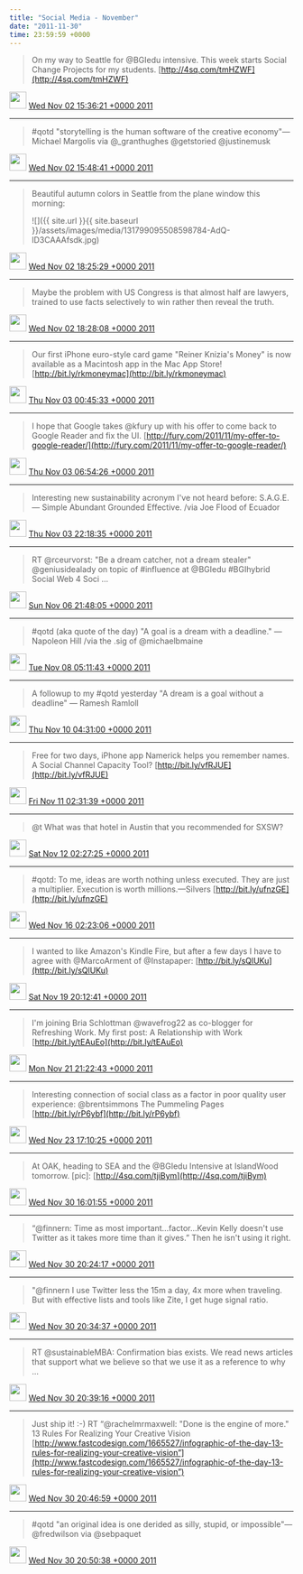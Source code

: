 ```yaml
---    
title: "Social Media - November"
date: "2011-11-30"
time: 23:59:59 +0000
---
```


> On my way to Seattle for @BGIedu intensive. This week starts Social Change Projects for my students. [http://4sq.com/tmHZWF](http://4sq.com/tmHZWF)

<img src="{{ site.url }}{{ site.baseurl }}/assets/images/media/tweet.ico" width="30" /> [Wed Nov 02 15:36:21 +0000 2011](https://twitter.com/ChristopherA/status/131756540406407168)

----

> #qotd "storytelling is the human software of the creative economy"—Michael Margolis via @_granthughes @getstoried @justinemusk

<img src="{{ site.url }}{{ site.baseurl }}/assets/images/media/tweet.ico" width="30" /> [Wed Nov 02 15:48:41 +0000 2011](https://twitter.com/ChristopherA/status/131759644635963392)

----

> Beautiful autumn colors in Seattle from the plane window this morning: 
> 
> ![]({{ site.url }}{{ site.baseurl }}/assets/images/media/131799095508598784-AdQ-lD3CAAAfsdk.jpg)

<img src="{{ site.url }}{{ site.baseurl }}/assets/images/media/tweet.ico" width="30" /> [Wed Nov 02 18:25:29 +0000 2011](https://twitter.com/ChristopherA/status/131799095508598784)

----

> Maybe the problem with US Congress is that almost half are lawyers, trained to use facts selectively to win rather then reveal the truth.

<img src="{{ site.url }}{{ site.baseurl }}/assets/images/media/tweet.ico" width="30" /> [Wed Nov 02 18:28:08 +0000 2011](https://twitter.com/ChristopherA/status/131799768514035712)

----

> Our first iPhone euro-style card game "Reiner Knizia's Money" is now available as a Macintosh app in the Mac App Store! [http://bit.ly/rkmoneymac](http://bit.ly/rkmoneymac)

<img src="{{ site.url }}{{ site.baseurl }}/assets/images/media/tweet.ico" width="30" /> [Thu Nov 03 00:45:33 +0000 2011](https://twitter.com/ChristopherA/status/131894749031448578)

----

> I hope that Google takes @kfury up with his offer to come back to Google Reader and fix the UI. [http://fury.com/2011/11/my-offer-to-google-reader/](http://fury.com/2011/11/my-offer-to-google-reader/)

<img src="{{ site.url }}{{ site.baseurl }}/assets/images/media/tweet.ico" width="30" /> [Thu Nov 03 06:54:26 +0000 2011](https://twitter.com/ChristopherA/status/131987583281537025)

----

> Interesting new sustainability acronym I've not heard before: S.A.G.E. — Simple Abundant Grounded Effective. /via Joe Flood of Ecuador

<img src="{{ site.url }}{{ site.baseurl }}/assets/images/media/tweet.ico" width="30" /> [Thu Nov 03 22:18:35 +0000 2011](https://twitter.com/ChristopherA/status/132220152497442816)

----

> RT @rceurvorst: "Be a dream catcher, not a dream stealer" @geniusidealady on topic of #influence at @BGIedu #BGIhybrid Social Web 4 Soci ...

<img src="{{ site.url }}{{ site.baseurl }}/assets/images/media/tweet.ico" width="30" /> [Sun Nov 06 21:48:05 +0000 2011](https://twitter.com/ChristopherA/status/133299640815730688)

----

> #qotd (aka quote of the day) "A goal is a dream with a deadline." — Napoleon Hill /via the .sig of @michaelbmaine

<img src="{{ site.url }}{{ site.baseurl }}/assets/images/media/tweet.ico" width="30" /> [Tue Nov 08 05:11:43 +0000 2011](https://twitter.com/ChristopherA/status/133773673684418560)

----

> A followup to my #qotd yesterday  "A dream is a goal without a deadline" — Ramesh Ramloll

<img src="{{ site.url }}{{ site.baseurl }}/assets/images/media/tweet.ico" width="30" /> [Thu Nov 10 04:31:00 +0000 2011](https://twitter.com/ChristopherA/status/134488202869346304)

----

> Free for two days, iPhone app Namerick helps you remember names. A Social Channel Capacity Tool? [http://bit.ly/vfRJUE](http://bit.ly/vfRJUE)

<img src="{{ site.url }}{{ site.baseurl }}/assets/images/media/tweet.ico" width="30" /> [Fri Nov 11 02:31:39 +0000 2011](https://twitter.com/ChristopherA/status/134820551859511296)

----

> @t What was that hotel in Austin that you recommended for SXSW?

<img src="{{ site.url }}{{ site.baseurl }}/assets/images/media/tweet.ico" width="30" /> [Sat Nov 12 02:27:25 +0000 2011](https://twitter.com/ChristopherA/status/135181874661302272)

----

> #qotd: To me, ideas are worth nothing unless executed. They are just a multiplier. Execution is worth millions.—Silvers [http://bit.ly/ufnzGE](http://bit.ly/ufnzGE)

<img src="{{ site.url }}{{ site.baseurl }}/assets/images/media/tweet.ico" width="30" /> [Wed Nov 16 02:23:06 +0000 2011](https://twitter.com/ChristopherA/status/136630342374268928)

----

> I wanted to like Amazon's Kindle Fire, but after a few days I have to agree with @MarcoArment of @Instapaper: [http://bit.ly/sQlUKu](http://bit.ly/sQlUKu)

<img src="{{ site.url }}{{ site.baseurl }}/assets/images/media/tweet.ico" width="30" /> [Sat Nov 19 20:12:41 +0000 2011](https://twitter.com/ChristopherA/status/137986673320538112)

----

> I'm joining Bria Schlottman @wavefrog22 as co-blogger for Refreshing Work. My first post: A Relationship with Work [http://bit.ly/tEAuEo](http://bit.ly/tEAuEo)

<img src="{{ site.url }}{{ site.baseurl }}/assets/images/media/tweet.ico" width="30" /> [Mon Nov 21 21:22:43 +0000 2011](https://twitter.com/ChristopherA/status/138729074926424064)

----

> Interesting connection of social class as a factor in poor quality user experience: @brentsimmons The Pummeling Pages [http://bit.ly/rP6ybf](http://bit.ly/rP6ybf)

<img src="{{ site.url }}{{ site.baseurl }}/assets/images/media/tweet.ico" width="30" /> [Wed Nov 23 17:10:25 +0000 2011](https://twitter.com/ChristopherA/status/139390357896036352)

----

> At OAK, heading to SEA and the @BGIedu Intensive at IslandWood tomorrow. [pic]: [http://4sq.com/tjiBym](http://4sq.com/tjiBym)

<img src="{{ site.url }}{{ site.baseurl }}/assets/images/media/tweet.ico" width="30" /> [Wed Nov 30 16:01:55 +0000 2011](https://twitter.com/ChristopherA/status/141909834047041536)

----

> “@finnern: Time as most important…factor…Kevin Kelly doesn't use Twitter as it takes more time than it gives.” Then he isn't using it right.

<img src="{{ site.url }}{{ site.baseurl }}/assets/images/media/tweet.ico" width="30" /> [Wed Nov 30 20:24:17 +0000 2011](https://twitter.com/ChristopherA/status/141975858922520576)

----



> "@finnern I use Twitter less the 15m a day, 4x more when traveling. But with effective lists and tools like Zite, I get huge signal ratio.

<img src="{{ site.url }}{{ site.baseurl }}/assets/images/media/tweet.ico" width="30" /> [Wed Nov 30 20:34:37 +0000 2011](https://twitter.com/ChristopherA/status/141978460263432192)

----

> RT @sustainableMBA: Confirmation bias exists. We read news articles that support what we believe so that we use it as a reference to why ...

<img src="{{ site.url }}{{ site.baseurl }}/assets/images/media/tweet.ico" width="30" /> [Wed Nov 30 20:39:16 +0000 2011](https://twitter.com/ChristopherA/status/141979628888801280)

----

> Just ship it! :-) RT “@rachelmrmaxwell: "Done is the engine of more." 13 Rules For Realizing Your Creative Vision [http://www.fastcodesign.com/1665527/infographic-of-the-day-13-rules-for-realizing-your-creative-vision”](http://www.fastcodesign.com/1665527/infographic-of-the-day-13-rules-for-realizing-your-creative-vision”)

<img src="{{ site.url }}{{ site.baseurl }}/assets/images/media/tweet.ico" width="30" /> [Wed Nov 30 20:46:59 +0000 2011](https://twitter.com/ChristopherA/status/141981571107393536)

----

> #qotd "an original idea is one derided as silly, stupid, or impossible"—@fredwilson via @sebpaquet

<img src="{{ site.url }}{{ site.baseurl }}/assets/images/media/tweet.ico" width="30" /> [Wed Nov 30 20:50:38 +0000 2011](https://twitter.com/ChristopherA/status/141982492956696576)